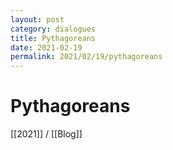 ```yaml
---
layout: post
category: dialogues
title: Pythagoreans
date: 2021-02-19
permalink: 2021/02/19/pythagoreans
---
```


# Pythagoreans

[[2021]] / [[Blog]]